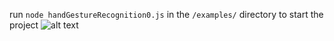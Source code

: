 run ```node handGestureRecognition0.js``` in the ```/examples/``` directory to start the project
![alt text](https://i.imgur.com/jrhFo5D.jpg)
